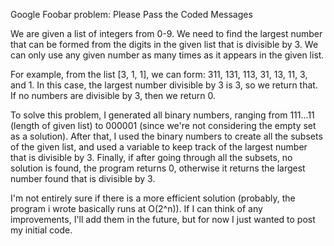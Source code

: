 Google Foobar problem: Please Pass the Coded Messages

We are given a list of integers from 0-9. We need to
find the largest number that can be formed from the 
digits in the given list that is divisible 
by 3. We can only use any given number as many times as
it appears in the given list.

For example, from the list [3, 1, 1], we can form: 311, 131,
113, 31, 13, 11, 3, and 1. In this case, the largest number
divisible by 3 is 3, so we return that. If no numbers
are divisible by 3, then we return 0.

To solve this problem, I generated all binary numbers,
ranging from 111...11 (length of given list) to 000001
(since we're not considering the empty set as a solution).
After that, I used the binary numbers to create all the subsets
of the given list, and used a variable to keep track of the 
largest number that is divisible by 3. Finally, if after
going through all the subsets, no solution is found, 
the program returns 0, otherwise it returns the largest number
found that is divisible by 3.

I'm not entirely sure if there is a more efficient solution
(probably, the program i wrote basically runs at O(2^n)).
If I can think of any improvements, I'll add them in the future,
but for now I just wanted to post my initial code.